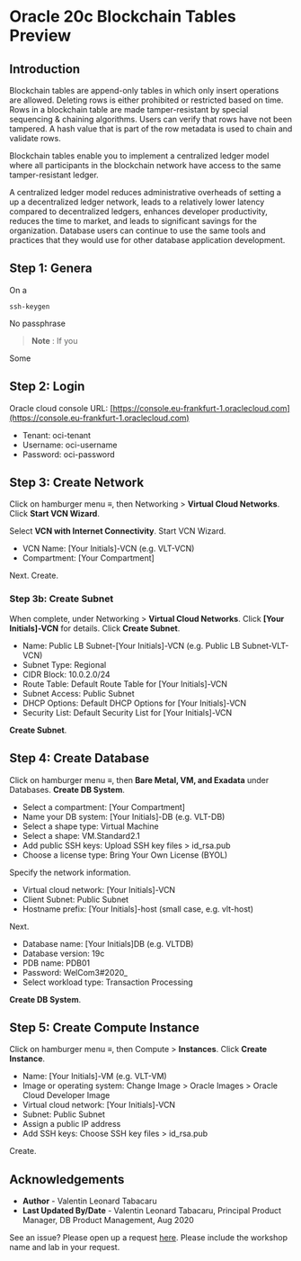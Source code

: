# Oracle 20c Blockchain Tables Preview

## Introduction

Blockchain tables are append-only tables in which only insert operations are allowed. Deleting rows is either prohibited or restricted based on time. Rows in a blockchain table are made tamper-resistant by special sequencing & chaining algorithms. Users can verify that rows have not been tampered. A hash value that is part of the row metadata is used to chain and validate rows.

Blockchain tables enable you to implement a centralized ledger model where all participants in the blockchain network have access to the same tamper-resistant ledger.

A centralized ledger model reduces administrative overheads of setting a up a decentralized ledger network, leads to a relatively lower latency compared to decentralized ledgers, enhances developer productivity, reduces the time to market, and leads to significant savings for the organization. Database users can continue to use the same tools and practices that they would use for other database application development.

## Step 1: Genera

On a 

````
ssh-keygen
````

No passphrase

>**Note** : If you 

Some 

## Step 2: Login 

Oracle cloud console URL: [https://console.eu-frankfurt-1.oraclecloud.com](https://console.eu-frankfurt-1.oraclecloud.com)

- Tenant: oci-tenant
- Username: oci-username
- Password: oci-password

## Step 3: Create Network

Click on hamburger menu ≡, then Networking > **Virtual Cloud Networks**. Click **Start VCN Wizard**.

Select **VCN with Internet Connectivity**. Start VCN Wizard.

- VCN Name: [Your Initials]-VCN (e.g. VLT-VCN)
- Compartment: [Your Compartment]

Next. Create.

### Step 3b: Create Subnet

When complete, under Networking > **Virtual Cloud Networks**. Click **[Your Initials]-VCN** for details. Click **Create Subnet**.

- Name: Public LB Subnet-[Your Initials]-VCN (e.g. Public LB Subnet-VLT-VCN)
- Subnet Type:  Regional
- CIDR Block: 10.0.2.0/24
- Route Table: Default Route Table for [Your Initials]-VCN
- Subnet Access: Public Subnet
- DHCP Options: Default DHCP Options for [Your Initials]-VCN
- Security List: Default Security List for [Your Initials]-VCN

**Create Subnet**.

## Step 4: Create Database

Click on hamburger menu ≡, then **Bare Metal, VM, and Exadata** under Databases. **Create DB System**.

- Select a compartment: [Your Compartment]
- Name your DB system: [Your Initials]-DB (e.g. VLT-DB)
- Select a shape type: Virtual Machine
- Select a shape: VM.Standard2.1
- Add public SSH keys: Upload SSH key files > id_rsa.pub
- Choose a license type: Bring Your Own License (BYOL)

Specify the network information.

- Virtual cloud network: [Your Initials]-VCN
- Client Subnet: Public Subnet
- Hostname prefix: [Your Initials]-host (small case, e.g. vlt-host)

Next.

- Database name: [Your Initials]DB (e.g. VLTDB)
- Database version: 19c
- PDB name: PDB01
- Password: WelCom3#2020_
- Select workload type: Transaction Processing

**Create DB System**.

## Step 5: Create Compute Instance

Click on hamburger menu ≡, then Compute > **Instances**. Click **Create Instance**.

- Name: [Your Initials]-VM (e.g. VLT-VM)
- Image or operating system: Change Image > Oracle Images > Oracle Cloud Developer Image
- Virtual cloud network: [Your Initials]-VCN
- Subnet: Public Subnet
- Assign a public IP address
- Add SSH keys: Choose SSH key files > id_rsa.pub

Create.

## Acknowledgements

- **Author** - Valentin Leonard Tabacaru
- **Last Updated By/Date** - Valentin Leonard Tabacaru, Principal Product Manager, DB Product Management, Aug 2020

See an issue? Please open up a request [here](https://github.com/oracle/learning-library/issues). Please include the workshop name and lab in your request.

